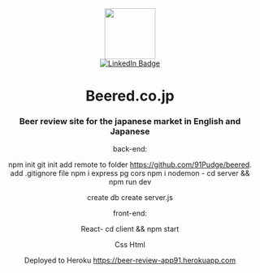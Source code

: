 <div id="header" align="center">
  <img src="https://media.giphy.com/media/M9gbBd9nbDrOTu1Mqx/giphy.gif" width="100"/>
</div>

<div id="badges" align="center">
  <a href="https://www.linkedin.com/in/josh-h-34b566150/">
    <img src="https://img.shields.io/badge/LinkedIn-blue?style=for-the-badge&logo=linkedin&logoColor=white" alt="LinkedIn Badge"/>
  </a>


<div align="center">
  <h1>Beered.co.jp</h1>
  </div>
                                                                                                                            

 <h3 align="center">Beer review site for the japanese market in English and Japanese</h3>
  

back-end:

npm init
git init
add remote to folder https://github.com/91Pudge/beered.
add .gitignore file
npm i express pg cors
npm i nodemon - cd server && npm run dev

create db
create server.js

front-end:

React- cd client && npm start

Css
Html

Deployed to Heroku https://beer-review-app91.herokuapp.com
